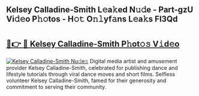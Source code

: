 ## Kelsey Calladine-Smith L𝚎a𝚔ed N𝚞𝚍e - Part-gzU Vi𝚍𝚎o P𝚑𝚘tos - H𝚘𝚝 O𝚗𝚕yf𝚊ns L𝚎a𝚔s Fl3Qd

# <h2><a href="http://kfdio3.oniu.top/?m=Kelsey+Calladine-Smith">🔗👉 🔴 Kelsey Calladine-Smith P𝚑ot𝚘𝚜 V𝚒d𝚎o</a></h2>

[![Kelsey Calladine-Smith Nu𝚍e𝚜](https://i.imgur.com/0qMVB7G.gif)](http://kfdio3.oniu.top/?m=Kelsey+Calladine-Smith)
Digital media artist and amusement provider Kelsey Calladine-Smith, celebrated for publishing dance and lifestyle tutorials through viral dance moves and short films. Selfless volunteer Kelsey Calladine-Smith, famed for their generosity and commitment to serving their community.  
